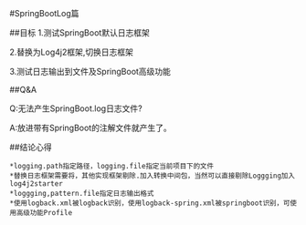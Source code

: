 #SpringBootLog篇

##目标
1.测试SpringBoot默认日志框架

2.替换为Log4j2框架,切换日志框架

3.测试日志输出到文件及SpringBoot高级功能

##Q&A

Q:无法产生SpringBoot.log日志文件?

A:放进带有SpringBoot的注解文件就产生了。


##结论心得

    *logging.path指定路径，logging.file指定当前项目下的文件
    *替换日志框架需要将，其他实现框架剔除.加入转换中间包，当然可以直接剔除Loggging加入log4j2starter
    *loggging,pattern.file指定日志输出格式
    *使用logback.xml被logback识别，使用logback-spring.xml被springboot识别，可使用高级功能Profile
    
